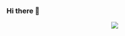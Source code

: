 ### Hi there 👋

<div align="center">
<img src="https://github-readme-stats.vercel.app/api?username=s0ftik3&show_icons=true" />
</div>

<!--
**s0ftik3/s0ftik3** is a ✨ _special_ ✨ repository because its `README.md` (this file) appears on your GitHub profile.

Here are some ideas to get you started:

- 🔭 I’m currently working on ...
- 🌱 I’m currently learning ...
- 👯 I’m looking to collaborate on ...
- 🤔 I’m looking for help with ...
- 💬 Ask me about ...
- 📫 How to reach me: ...
- 😄 Pronouns: ...
- ⚡ Fun fact: ...
-->

